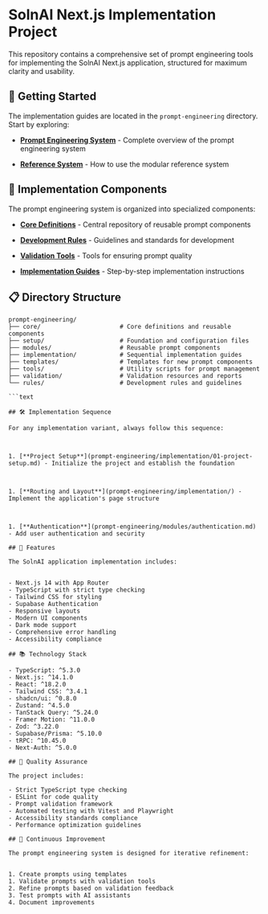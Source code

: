 # SolnAI Next.js Implementation Project

This repository contains a comprehensive set of prompt engineering tools for implementing the SolnAI Next.js application, structured for maximum clarity and usability.

## 📁 Getting Started

The implementation guides are located in the `prompt-engineering` directory. Start by exploring:



- [**Prompt Engineering System**](prompt-engineering/README.md) - Complete overview of the prompt engineering system



- [**Reference System**](prompt-engineering/README-REFERENCE-SYSTEM.md) - How to use the modular reference system

## 🚀 Implementation Components

The prompt engineering system is organized into specialized components:



- [**Core Definitions**](prompt-engineering/core/definitions.md) - Central repository of reusable prompt components


- [**Development Rules**](prompt-engineering/rules/) - Guidelines and standards for development
- [**Validation Tools**](prompt-engineering/validation/) - Tools for ensuring prompt quality
- [**Implementation Guides**](prompt-engineering/implementation/) - Step-by-step implementation instructions

## 📋 Directory Structure

```text
prompt-engineering/
├── core/                      # Core definitions and reusable components
├── setup/                     # Foundation and configuration files
├── modules/                   # Reusable prompt components
├── implementation/            # Sequential implementation guides
├── templates/                 # Templates for new prompt components
├── tools/                     # Utility scripts for prompt management
├── validation/                # Validation resources and reports
└── rules/                     # Development rules and guidelines

```text

## 🛠️ Implementation Sequence

For any implementation variant, always follow this sequence:



1. [**Project Setup**](prompt-engineering/implementation/01-project-setup.md) - Initialize the project and establish the foundation



1. [**Routing and Layout**](prompt-engineering/implementation/) - Implement the application's page structure



1. [**Authentication**](prompt-engineering/modules/authentication.md) - Add user authentication and security

## 🌟 Features

The SolnAI application implementation includes:


- Next.js 14 with App Router
- TypeScript with strict type checking
- Tailwind CSS for styling
- Supabase Authentication
- Responsive layouts
- Modern UI components
- Dark mode support
- Comprehensive error handling
- Accessibility compliance

## 📚 Technology Stack

- TypeScript: ^5.3.0
- Next.js: ^14.1.0
- React: ^18.2.0
- Tailwind CSS: ^3.4.1
- shadcn/ui: ^0.8.0
- Zustand: ^4.5.0
- TanStack Query: ^5.24.0
- Framer Motion: ^11.0.0
- Zod: ^3.22.0
- Supabase/Prisma: ^5.10.0
- tRPC: ^10.45.0
- Next-Auth: ^5.0.0

## 🧪 Quality Assurance

The project includes:

- Strict TypeScript type checking
- ESLint for code quality
- Prompt validation framework
- Automated testing with Vitest and Playwright
- Accessibility standards compliance
- Performance optimization guidelines

## 🔄 Continuous Improvement

The prompt engineering system is designed for iterative refinement:


1. Create prompts using templates
1. Validate prompts with validation tools
2. Refine prompts based on validation feedback
3. Test prompts with AI assistants
4. Document improvements
